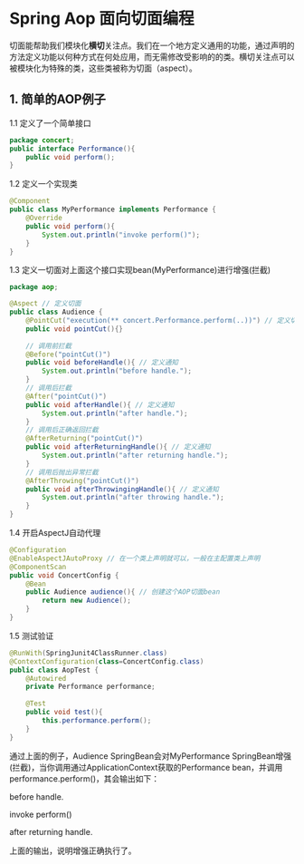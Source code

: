 # Spring Aop 面向切面编程

切面能帮助我们模块化**横切**关注点。我们在一个地方定义通用的功能，通过声明的方法定义功能以何种方式在何处应用，而无需修改受影响的的类。横切关注点可以被模块化为特殊的类，这些类被称为切面（aspect）。

## 1. 简单的AOP例子

1.1 定义了一个简单接口

```java
package concert;
public interface Performance(){
    public void perform();
}
```

1.2 定义一个实现类

```java
@Component
public class MyPerformance implements Performance {
    @Override
    public void perform(){
        System.out.println("invoke perform()");
    }
}
```

1.3 定义一切面对上面这个接口实现bean(MyPerformance)进行增强(拦截)

```java
package aop;

@Aspect // 定义切面
public class Audience {
    @PointCut("execution(** concert.Performance.perform(..))") // 定义切点
    public void pointCut(){}
    
    // 调用前拦截
    @Before("pointCut()") 
    public void beforeHandle(){ // 定义通知
        System.out.println("before handle.");
    }
    // 调用后拦截
    @After("pointCut()")
    public void afterHandle(){ // 定义通知
        System.out.println("after handle.");
    }
    // 调用后正确返回拦截
    @AfterReturning("pointCut()")
    public void afterReturningHandle(){ // 定义通知
        System.out.println("after returning handle.");
    }
    // 调用后抛出异常拦截
    @AfterThrowing("pointCut()")
    public void afterThrowingingHandle(){ // 定义通知
        System.out.println("after throwing handle.");
    }
}

```

1.4 开启AspectJ自动代理

```java
@Configuration
@EnableAspectJAutoProxy // 在一个类上声明就可以，一般在主配置类上声明
@ComponentScan
public void ConcertConfig {
    @Bean
    public Audience audience(){ // 创建这个AOP切面bean
        return new Audience();
    }
}
```

1.5 测试验证

```java
@RunWith(SpringJunit4ClassRunner.class)
@ContextConfiguration(class=ConcertConfig.class)
public class AopTest {
    @Autowired
    private Performance performance;
    
    @Test
    public void test(){
        this.performance.perform();
    }
}
```

通过上面的例子，Audience SpringBean会对MyPerformance SpringBean增强(拦截)，当你调用通过ApplicationContext获取的Performance bean，并调用performance.perform()，其会输出如下：

before handle.

invoke perform()

after returning handle.

上面的输出，说明增强正确执行了。

